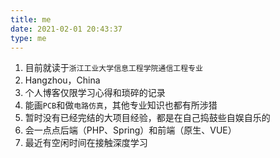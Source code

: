 ```yaml
---
title: me
date: 2021-02-01 20:43:37
type: me
---
```


1. 目前就读于`浙江工业大学信息工程学院通信工程专业`
2. Hangzhou，China
3. 个人博客仅限学习心得和琐碎的记录
4. 能画`PCB`和做`电路仿真`，其他专业知识也都有所涉猎
5. 暂时没有已经完结的大项目经验，都是在自己捣鼓些自娱自乐的
6. 会一点点后端（PHP、Spring）和前端（原生、VUE）
7. 最近有空闲时间在接触深度学习
